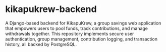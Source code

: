 # kikapukrew-backend
A Django-based backend for KikapuKrew, a group savings web application that empowers users to pool funds, track contributions, and manage withdrawals together. This repository implements secure user authentication, group management, contribution logging, and transaction history, all backed by PostgreSQL.
